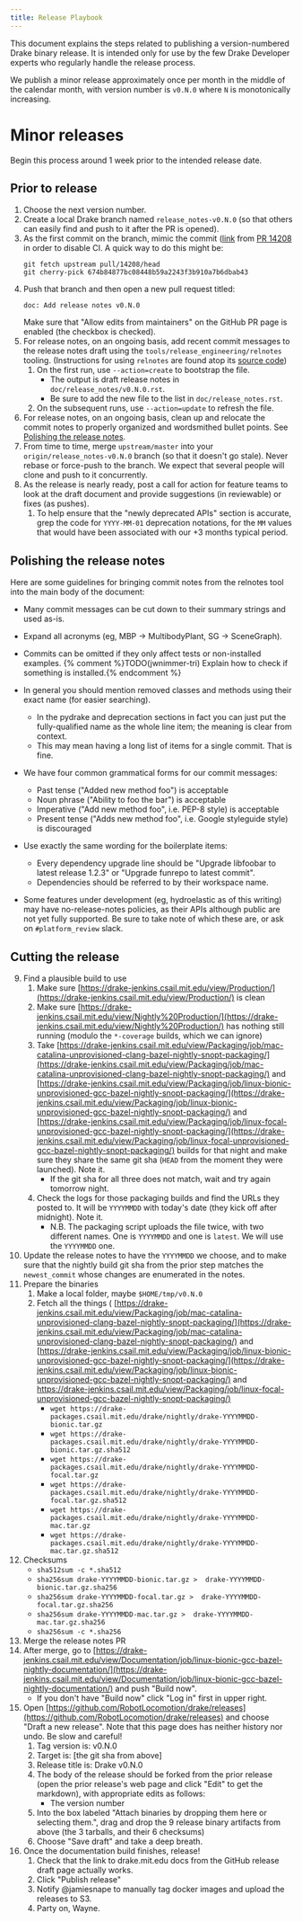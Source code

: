 ```yaml
---
title: Release Playbook
---
```


This document explains the steps related to publishing a version-numbered Drake
binary release.  It is intended only for use by the few Drake Developer experts
who regularly handle the release process.

We publish a minor release approximately once per month in the middle of the
calendar month, with version number is ``v0.N.0`` where ``N`` is monotonically
increasing.

# Minor releases

Begin this process around 1 week prior to the intended release date.

## Prior to release

1. Choose the next version number.
2. Create a local Drake branch named ``release_notes-v0.N.0`` (so that others
   can easily find and push to it after the PR is opened).
3. As the first commit on the branch, mimic the commit
   ([link](https://github.com/RobotLocomotion/drake/pull/14208/commits/674b84877bc08448b59a2243f3b910a7b6dbab43>)
   from [PR 14208](https://github.com/RobotLocomotion/drake/pull/14208)
   in order to disable CI.  A quick way to do this might be:
   ```
   git fetch upstream pull/14208/head
   git cherry-pick 674b84877bc08448b59a2243f3b910a7b6dbab43
   ```
4. Push that branch and then open a new pull request titled:
   ```
   doc: Add release notes v0.N.0
   ```
   Make sure that "Allow edits from maintainers" on the GitHub PR page is
   enabled (the checkbox is checked).
5. For release notes, on an ongoing basis, add recent commit messages to the
   release notes draft using the ``tools/release_engineering/relnotes`` tooling.
   (Instructions for using ``relnotes`` are found atop its [source code](https://github.com/RobotLocomotion/drake/blob/master/tools/release_engineering/relnotes.py>))
    1. On the first run, use ``--action=create`` to bootstrap the file.
       * The output is draft release notes in ``doc/release_notes/v0.N.0.rst``.
       * Be sure to add the new file to the list in ``doc/release_notes.rst``.
    2. On the subsequent runs, use ``--action=update`` to refresh the file.
6. For release notes, on an ongoing basis, clean up and relocate the commit
   notes to properly organized and wordsmithed bullet points. See [Polishing
   the release notes](#polishing-the-release-notes).
7. From time to time, merge ``upstream/master`` into your
   ``origin/release_notes-v0.N.0`` branch (so that it doesn't go stale).
   Never rebase or force-push to the branch.  We expect that several people
   will clone and push to it concurrently.
8. As the release is nearly ready, post a call for action for feature teams to
   look at the draft document and provide suggestions (in reviewable) or fixes
   (as pushes).
    1. To help ensure that the "newly deprecated APIs" section is accurate, grep
       the code for ``YYYY-MM-01`` deprecation notations, for the ``MM`` values
       that would have been associated with our +3 months typical period.

## Polishing the release notes

Here are some guidelines for bringing commit notes from the relnotes tool into
the main body of the document:

* Many commit messages can be cut down to their summary strings and used as-is.
* Expand all acronyms (eg, MBP -> MultibodyPlant, SG -> SceneGraph).
* Commits can be omitted if they only affect tests or non-installed examples. {% comment %}TODO(jwnimmer-tri) Explain how to check if something is installed.{% endcomment %}
* In general you should mention removed classes and methods using their exact
  name (for easier searching).
   * In the pydrake and deprecation sections in fact you can just put the
    fully-qualified name as the whole line item; the meaning is clear from
    context.
  * This may mean having a long list of items for a single commit.  That is
    fine.

* We have four common grammatical forms for our commit messages:
  * Past tense ("Added new method foo") is acceptable
  * Noun phrase ("Ability to foo the bar") is acceptable
  * Imperative ("Add new method foo", i.e. PEP-8 style) is acceptable
  * Present tense ("Adds new method foo", i.e. Google styleguide style) is
    discouraged

* Use exactly the same wording for the boilerplate items:
  * Every dependency upgrade line should be "Upgrade libfoobar to latest
    release 1.2.3" or "Upgrade funrepo to latest commit".
  * Dependencies should be referred to by their workspace name.

* Some features under development (eg, hydroelastic as of this writing) may
  have no-release-notes policies, as their APIs although public are not yet
  fully supported.  Be sure to take note of which these are, or ask on
  `#platform_review` slack.

## Cutting the release

9. Find a plausible build to use
   1. Make sure [https://drake-jenkins.csail.mit.edu/view/Production/](https://drake-jenkins.csail.mit.edu/view/Production/) is clean
   2. Make sure [https://drake-jenkins.csail.mit.edu/view/Nightly%20Production/](https://drake-jenkins.csail.mit.edu/view/Nightly%20Production/)
      has nothing still running (modulo the ``*-coverage`` builds, which we can
      ignore)
   3. Take
      [https://drake-jenkins.csail.mit.edu/view/Packaging/job/mac-catalina-unprovisioned-clang-bazel-nightly-snopt-packaging/](https://drake-jenkins.csail.mit.edu/view/Packaging/job/mac-catalina-unprovisioned-clang-bazel-nightly-snopt-packaging/)
      and
      [https://drake-jenkins.csail.mit.edu/view/Packaging/job/linux-bionic-unprovisioned-gcc-bazel-nightly-snopt-packaging/](https://drake-jenkins.csail.mit.edu/view/Packaging/job/linux-bionic-unprovisioned-gcc-bazel-nightly-snopt-packaging/)
      and
      [https://drake-jenkins.csail.mit.edu/view/Packaging/job/linux-focal-unprovisioned-gcc-bazel-nightly-snopt-packaging/](https://drake-jenkins.csail.mit.edu/view/Packaging/job/linux-focal-unprovisioned-gcc-bazel-nightly-snopt-packaging/)
      builds for that night and make sure they share the same git sha (``HEAD``
      from the moment they were launched).  Note it.
         * If the git sha for all three does not match, wait and try again
           tomorrow night.
   4. Check the logs for those packaging builds and find the URLs they posted
      to.  It will be ``YYYYMMDD`` with today's date (they kick off after
      midnight).  Note it.
        * N.B. The packaging script uploads the file twice, with two different
          names.  One is ``YYYYMMDD`` and one is ``latest``.  We will use the
          ``YYYYMMDD`` one.
10. Update the release notes to have the ``YYYYMMDD`` we choose, and to make
    sure that the nightly build git sha from the prior step matches the
    ``newest_commit`` whose changes are enumerated in the notes.
11. Prepare the binaries
    1. Make a local folder, maybe ``$HOME/tmp/v0.N.0``
    2. Fetch all the things (
       [https://drake-jenkins.csail.mit.edu/view/Packaging/job/mac-catalina-unprovisioned-clang-bazel-nightly-snopt-packaging/](https://drake-jenkins.csail.mit.edu/view/Packaging/job/mac-catalina-unprovisioned-clang-bazel-nightly-snopt-packaging/)
       and
       [https://drake-jenkins.csail.mit.edu/view/Packaging/job/linux-bionic-unprovisioned-gcc-bazel-nightly-snopt-packaging/](https://drake-jenkins.csail.mit.edu/view/Packaging/job/linux-bionic-unprovisioned-gcc-bazel-nightly-snopt-packaging/)
       and
       [https://drake-jenkins.csail.mit.edu/view/Packaging/job/linux-focal-unprovisioned-gcc-bazel-nightly-snopt-packaging/)](https://drake-jenkins.csail.mit.edu/view/Packaging/job/linux-focal-unprovisioned-gcc-bazel-nightly-snopt-packaging/)
       * ``wget https://drake-packages.csail.mit.edu/drake/nightly/drake-YYYYMMDD-bionic.tar.gz``
       * ``wget https://drake-packages.csail.mit.edu/drake/nightly/drake-YYYYMMDD-bionic.tar.gz.sha512``
       * ``wget https://drake-packages.csail.mit.edu/drake/nightly/drake-YYYYMMDD-focal.tar.gz``
       * ``wget https://drake-packages.csail.mit.edu/drake/nightly/drake-YYYYMMDD-focal.tar.gz.sha512``
       * ``wget https://drake-packages.csail.mit.edu/drake/nightly/drake-YYYYMMDD-mac.tar.gz``
       * ``wget https://drake-packages.csail.mit.edu/drake/nightly/drake-YYYYMMDD-mac.tar.gz.sha512``
   3. Checksums
       * ``sha512sum -c *.sha512``
       * ``sha256sum drake-YYYYMMDD-bionic.tar.gz >  drake-YYYYMMDD-bionic.tar.gz.sha256``
       * ``sha256sum drake-YYYYMMDD-focal.tar.gz >  drake-YYYYMMDD-focal.tar.gz.sha256``
       * ``sha256sum drake-YYYYMMDD-mac.tar.gz >  drake-YYYYMMDD-mac.tar.gz.sha256``
       * ``sha256sum -c *.sha256``
12. Merge the release notes PR
   1. After merge, go to [https://drake-jenkins.csail.mit.edu/view/Documentation/job/linux-bionic-gcc-bazel-nightly-documentation/](https://drake-jenkins.csail.mit.edu/view/Documentation/job/linux-bionic-gcc-bazel-nightly-documentation/) and push "Build now".
      * If you don't have "Build now" click "Log in" first in upper right.
13. Open [https://github.com/RobotLocomotion/drake/releases](https://github.com/RobotLocomotion/drake/releases) and choose "Draft a
    new release".  Note that this page does has neither history nor undo.  Be
    slow and careful!
    1. Tag version is: v0.N.0
    2. Target is: [the git sha from above]
    3. Release title is: Drake v0.N.0
    4. The body of the release should be forked from the prior release (open the
       prior release's web page and click "Edit" to get the markdown), with
       appropriate edits as follows:
       * The version number
    5. Into the box labeled "Attach binaries by dropping them here or selecting
       them.", drag and drop the 9 release binary artifacts from above (the 3
       tarballs, and their 6 checksums)
    6. Choose "Save draft" and take a deep breath.
14. Once the documentation build finishes, release!
    1. Check that the link to drake.mit.edu docs from the GitHub release draft
       page actually works.
    2. Click "Publish release"
    3. Notify @jamiesnape to manually tag docker images and upload the releases
       to S3.
    4. Party on, Wayne.
